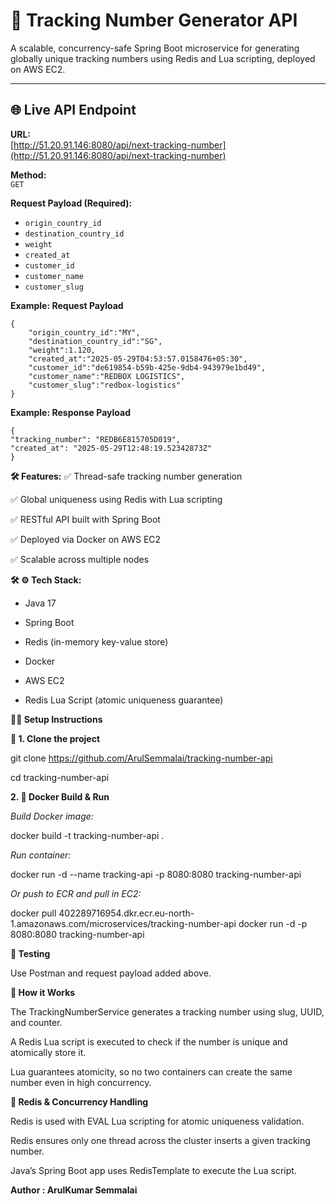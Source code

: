 # 🚀 Tracking Number Generator API

A scalable, concurrency-safe Spring Boot microservice for generating globally unique tracking numbers using Redis and Lua scripting, deployed on AWS EC2.

---

## 🌐 Live API Endpoint

**URL:**  
[http://51.20.91.146:8080/api/next-tracking-number](http://51.20.91.146:8080/api/next-tracking-number)

**Method:**  
`GET`

**Request Payload (Required):**
- `origin_country_id`
- `destination_country_id`
- `weight`
- `created_at`
- `customer_id`
- `customer_name`
- `customer_slug`

**Example: Request Payload**
```Request Payload
{
    "origin_country_id":"MY",
    "destination_country_id":"SG",
    "weight":1.120,
    "created_at":"2025-05-29T04:53:57.0158476+05:30",
    "customer_id":"de619854-b59b-425e-9db4-943979e1bd49",
    "customer_name":"REDBOX LOGISTICS",
    "customer_slug":"redbox-logistics"
}
```
**Example: Response Payload**
```
{
"tracking_number": "REDB6E815705D019",
"created_at": "2025-05-29T12:48:19.52342873Z"
}
```
**🛠 Features:**
✅ Thread-safe tracking number generation

✅ Global uniqueness using Redis with Lua scripting

✅ RESTful API built with Spring Boot

✅ Deployed via Docker on AWS EC2

✅ Scalable across multiple nodes

**🛠 ⚙️ Tech Stack:**

* Java 17

* Spring Boot

* Redis (in-memory key-value store)

* Docker

* AWS EC2

* Redis Lua Script (atomic uniqueness guarantee)

**🧑‍💻 Setup Instructions**

**🚀 1. Clone the project**

git clone https://github.com/ArulSemmalai/tracking-number-api

cd tracking-number-api

**2. 🐳 Docker Build & Run**

*Build Docker image:*

docker build -t tracking-number-api .

*Run container:*

docker run -d --name tracking-api -p 8080:8080 tracking-number-api

*Or push to ECR and pull in EC2:*

docker pull 402289716954.dkr.ecr.eu-north-1.amazonaws.com/microservices/tracking-number-api
docker run -d -p 8080:8080 tracking-number-api

**🧪 Testing**

Use Postman and request payload added above.

**🧠 How it Works**

The TrackingNumberService generates a tracking number using slug, UUID, and counter.

A Redis Lua script is executed to check if the number is unique and atomically store it.

Lua guarantees atomicity, so no two containers can create the same number even in high concurrency.

**🔐 Redis & Concurrency Handling**

Redis is used with EVAL Lua scripting for atomic uniqueness validation.

Redis ensures only one thread across the cluster inserts a given tracking number.

Java’s Spring Boot app uses RedisTemplate to execute the Lua script.


**Author : ArulKumar Semmalai**